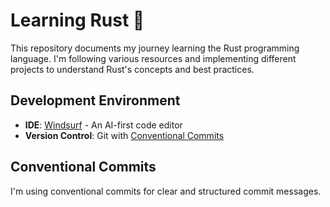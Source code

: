 # Learning Rust 🦀

This repository documents my journey learning the Rust programming language. I'm following various resources and implementing different projects to understand Rust's concepts and best practices.

## Development Environment

- **IDE**: [Windsurf](https://https://codeium.com/windsurf/) - An AI-first code editor
- **Version Control**: Git with [Conventional Commits](https://www.conventionalcommits.org/)

## Conventional Commits

I'm using conventional commits for clear and structured commit messages. 

